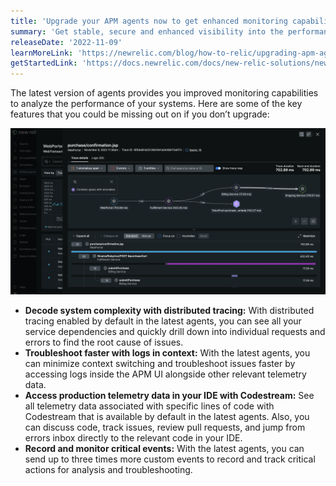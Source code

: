 ```yaml
---
title: 'Upgrade your APM agents now to get enhanced monitoring capabilities'
summary: 'Get stable, secure and enhanced visibility into the performance of your systems with the latest agent'
releaseDate: '2022-11-09'
learnMoreLink: 'https://newrelic.com/blog/how-to-relic/upgrading-apm-agent'
getStartedLink: 'https://docs.newrelic.com/docs/new-relic-solutions/new-relic-one/install-configure/update-new-relic-agent/'
---
```


The latest version of agents provides you improved monitoring capabilities to analyze the performance of your systems. Here are some of the key features that you could be missing out on if you don’t upgrade:

![Update agents](./images/dt_agent.png "A screenshot of updating your agent")


* **Decode system complexity with distributed tracing:** With distributed tracing enabled by default in the latest agents, you can see all your service dependencies and quickly drill down into individual requests and errors to find the root cause of issues.
* **Troubleshoot faster with logs in context:** With the latest agents, you can minimize context switching and troubleshoot issues faster by accessing logs inside the APM UI alongside other relevant telemetry data.
* **Access production telemetry data in your IDE with Codestream:** See all telemetry data associated with specific lines of code with Codestream that is available by default in the latest agents. Also, you can discuss code, track issues, review pull requests, and jump from errors inbox directly to the relevant code in your IDE.
* **Record and monitor critical events:** With the latest agents, you can send up to three times more custom events to record and track critical actions for analysis and troubleshooting.


